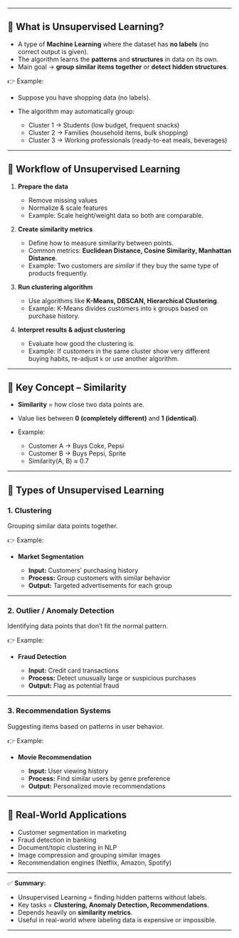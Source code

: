 
---

## 🔹 What is Unsupervised Learning?

* A type of **Machine Learning** where the dataset has **no labels** (no correct output is given).
* The algorithm learns the **patterns** and **structures** in data on its own.
* Main goal → **group similar items together** or **detect hidden structures**.

👉 Example:

* Suppose you have shopping data (no labels).
* The algorithm may automatically group:

  * Cluster 1 → Students (low budget, frequent snacks)
  * Cluster 2 → Families (household items, bulk shopping)
  * Cluster 3 → Working professionals (ready-to-eat meals, beverages)

---

## 🔹 Workflow of Unsupervised Learning

1. **Prepare the data**

   * Remove missing values
   * Normalize & scale features
   * Example: Scale height/weight data so both are comparable.

2. **Create similarity metrics**

   * Define how to measure similarity between points.
   * Common metrics: **Euclidean Distance, Cosine Similarity, Manhattan Distance**.
   * Example: Two customers are *similar* if they buy the same type of products frequently.

3. **Run clustering algorithm**

   * Use algorithms like **K-Means, DBSCAN, Hierarchical Clustering**.
   * Example: K-Means divides customers into `k` groups based on purchase history.

4. **Interpret results & adjust clustering**

   * Evaluate how good the clustering is.
   * Example: If customers in the same cluster show very different buying habits, re-adjust `k` or use another algorithm.

---

## 🔹 Key Concept – Similarity

* **Similarity** = how close two data points are.
* Value lies between **0 (completely different)** and **1 (identical)**.
* Example:

  * Customer A → Buys Coke, Pepsi
  * Customer B → Buys Pepsi, Sprite
  * Similarity(A, B) ≈ 0.7

---

## 🔹 Types of Unsupervised Learning

### 1. **Clustering**

Grouping similar data points together.

👉 Example:

* **Market Segmentation**

  * **Input:** Customers’ purchasing history
  * **Process:** Group customers with similar behavior
  * **Output:** Targeted advertisements for each group

---

### 2. **Outlier / Anomaly Detection**

Identifying data points that don’t fit the normal pattern.

👉 Example:

* **Fraud Detection**

  * **Input:** Credit card transactions
  * **Process:** Detect unusually large or suspicious purchases
  * **Output:** Flag as potential fraud

---

### 3. **Recommendation Systems**

Suggesting items based on patterns in user behavior.

👉 Example:

* **Movie Recommendation**

  * **Input:** User viewing history
  * **Process:** Find similar users by genre preference
  * **Output:** Personalized movie recommendations

---

## 🔹 Real-World Applications

* Customer segmentation in marketing
* Fraud detection in banking
* Document/topic clustering in NLP
* Image compression and grouping similar images
* Recommendation engines (Netflix, Amazon, Spotify)

---

✅ **Summary:**

* Unsupervised Learning = finding hidden patterns without labels.
* Key tasks = **Clustering, Anomaly Detection, Recommendations**.
* Depends heavily on **similarity metrics**.
* Useful in real-world where labeling data is expensive or impossible.

---

